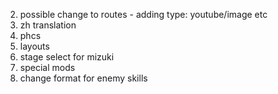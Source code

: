 2. possible change to routes - adding type: youtube/image etc
3. zh translation
4. phcs
5. layouts
6. stage select for mizuki
7. special mods
8. change format for enemy skills